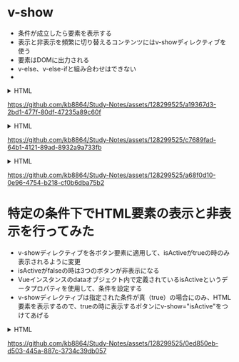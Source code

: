 # v-show
- 条件が成立したら要素を表示する
- 表示と非表示を頻繁に切り替えるコンテンツにはv-showディレクティブを使う
- 要素はDOMに出力される
- v-else、v-else-ifと組み合わせはできない
- 

<details>
  <summary>HTML</summary>
  
```
<!DOCTYPE html>
<html lang="ja">
  <head>
    <meta charset="UTF-8" />
    <title>ダンスチーム検索・登録アプリ</title>
    <script src="https://cdn.jsdelivr.net/npm/vue@2.6.10/dist/vue.js"></script>
  </head>
  <body>
    <div id="app">
      <button @click="showRegistrationForm = !showRegistrationForm">
        登録フォームを表示
      </button>
      <button @click="showSearchResults = !showSearchResults">
        検索結果を表示
      </button>

      <div v-show="showRegistrationForm">
        <h2>ダンスチーム登録</h2>
        <!-- 登録フォームの内容 -->
        <p>フォームをここに配置</p>
        <textarea v-model="memo" cols="30" rows="10"></textarea>
        <div v-bind:inner-html.prop="memo | nl2br"></div>
      </div>

      <div v-show="showSearchResults">
        <h2>検索結果</h2>
        <!-- 検索結果の表示 -->
        <p>検索結果をここに配置</p>
      </div>
    </div>

    <script>
      Vue.filter('nl2br', function (value) {
        if (typeof value !== 'string') {
          return value;
        }
        return value.replace(/\r?\n/g, '<br />');
      });

      new Vue({
        el: '#app',
        data: {
          showRegistrationForm: false,
          showSearchResults: false,
        },
      });
    </script>
  </body>
</html>

```

</details>

https://github.com/kb8864/Study-Notes/assets/128299525/a19367d3-2bd1-477f-80df-47235a89c60f

<details>
  <summary>HTML</summary>
  
```
<!DOCTYPE html>
<html lang="ja">
  <head>
    <meta charset="UTF-8" />
    <title>sample</title>
    <script src="https://cdn.jsdelivr.net/npm/vue@2.5.17/dist/vue.js"></script>
  </head>
  <body>
    <div id="app">
      <button @click="isActive = !isActive">切り替え</button>
      <div v-show="isActive" :style="{color: 'red'}">アクティブです!</div>
      <div v-show="!isActive" :style="{color: 'gray'}">...非アクティブ...</div>
    </div>
    <script>
      new Vue({
        el: '#app',
        data: {
          isActive: true,
        },
      });
    </script>
  </body>
</html>

```

</details>


https://github.com/kb8864/Study-Notes/assets/128299525/c7689fad-64b1-4121-89ad-8932a9a733fb

<details>
  <summary>HTML</summary>
  
```
<!DOCTYPE html>
<html lang="ja">
  <head>
    <meta charset="UTF-8" />
    <title>sample</title>
    <script src="https://cdn.jsdelivr.net/npm/vue@2.7.11/dist/vue.js"></script>
  </head>
  <body>
    <div id="app">
      <button class="button" v-on:click="toggle">切り替え</button>
      <!-- <button @click="isActive = !isActive">切り替え</button> -->
      <div v-show="isActive" :style="{color: 'red'}">アクティブです!</div>
      <div v-show="!isActive" :style="{color: 'gray'}">...非アクティブ...</div>
    </div>
    <script>
      new Vue({
        el: '#app',
        data: {
          isActive: true,
        },

        methods: {
          toggle: function () {
            this.isActive = !this.isActive;
          },
        },
      });
    </script>
  </body>
</html>

```

</details>


https://github.com/kb8864/Study-Notes/assets/128299525/a68f0d10-0e96-4754-b218-cf0b6dba75b2

# 特定の条件下でHTML要素の表示と非表示を行ってみた
- v-showディレクティブを各ボタン要素に適用して、isActiveがtrueの時のみ表示されるように変更
- isActiveがfalseの時は3つのボタンが非表示になる
- Vueインスタンスのdataオブジェクト内で定義されているisActiveというデータプロパティを使用して、条件を設定する
- v-showディレクティブは指定された条件が真（true）の場合にのみ、HTML要素を表示するので、trueの時に表示するボタンにv-show="isActive"をつけてあげる

<details>
  <summary>HTML</summary>
  
```
<!DOCTYPE html>
<html lang="ja">
  <head>
    <meta charset="UTF-8" />
    <title>sample</title>
    <script src="https://cdn.jsdelivr.net/npm/vue@2.7.11/dist/vue.js"></script>
  </head>
  <body>
    <div id="app">
      <button class="button" v-on:click="toggle">ボタン表示</button>
      <div v-show="isActive" :style="{color: 'red'}">ボタン表示中!</div>
      <div v-show="!isActive" :style="{color: 'gray'}"></div>
      <button class="button" v-on:click="logging('hoge')" v-show="isActive">
        hoge
      </button>
      <button class="button" v-on:click="logging('huga')" v-show="isActive">
        fuga
      </button>
      <button class="button" v-on:click="logging('pega')" v-show="isActive">
        pega
      </button>
    </div>
    <script>
      new Vue({
        el: '#app',
        data: {
          isActive: true,
        },

        methods: {
          toggle: function () {
            this.isActive = !this.isActive;
          },
          logging: function (param) {
            console.log('入力引数は' + param + 'です');
          },
        },
      });
    </script>
  </body>
</html>

```

</details>

https://github.com/kb8864/Study-Notes/assets/128299525/0ed850eb-d503-445a-887c-3734c39db057


